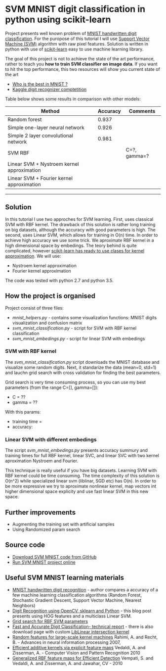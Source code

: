 # SVM MNIST digit classification in python using scikit-learn

Project presents well known problem of [MNIST handwritten digit classification](https://en.wikipedia.org/wiki/MNIST_database). For the puropose of this tutorial I will use [Support Vector Machine (SVM)](https://en.wikipedia.org/wiki/Support_vector_machine) algorithm with raw pixel features. Solution is written in python with use of [scikit-learn](http://scikit-learn.org/stable/) easy to use machine learning library.


The goal of this project is not to achieve the state of the art performance, rather to teach you 
**how to train SVM classifier on image data**. 
If you want to hit the top performance, this two resources will show you current state of the art

* [Who is the best in MNIST ?](http://rodrigob.github.io/are_we_there_yet/build/classification_datasets_results.html#4d4e495354)
* [Kaggle digit recognizer comptetition](https://www.kaggle.com/c/digit-recognizer)

Table below shows some results in comparison with other models:


| Method                                     | Accuracy | Comments     |
|--------------------------------------------|----------|--------------|
| Random forest                              | 0.937    |              |
| Simple one-layer neural network            | 0.926    |              |
| Simple 2 layer convolutional network       | 0.981    |              |
| SVM RBF                                    |          | C=?, gamma=? |
| Linear SVM + Nystroem kernel approximation |          |              |
| Linear SVM + Fourier kernel approximation  |          |              |
------------------------------------------------------------------------


## Solution

In this tutorial I use two approches for SVM learning. 
First, uses classical SVM with RBF kernel. The drawback of this solution is rather 
long training on big datasets, although the accuracy with good parameters is high. 
The second, uses Linear SVM, which allows for training in O(n) time. In order to 
achieve high accuracy we use some trick. We aproximate RBF kernel in a high dimensional 
space by embedings. The teory behind is quite complicated, 
however [scikit-learn has ready to use clases for kernel approximation](http://scikit-learn.org/stable/modules/kernel_approximation.html#kernel-approximation). 
We will use:

* Nystroem kernel approximation
* Fourier kernel approximation


The code was tested with python 2.7 and python 3.5.


## How the project is organised

Project consist of three files:

* _mnist_helpers.py_ - contains some visualization functions: MNIST digits visualization and confusion matrix
* _svm_mnist_classification.py_ - script for SVM with RBF kernel classification
* _svm_mnist_embedings.py_ - script for linear SVM with embedings

### SVM with RBF kernel

The _svm_mnist_classification.py_ script downloads the MNIST database and visualize some random digits. Next, it standarize the data (mean=0, std=1) and lauchn grid search with cross validation for finding the best parameters.

Grid search is very time consuming process, so you can use my best parameters (from the range C=[], gamma=[]):
* C = ??
* gamma = ??

With this params:

* training time =
* accuracy: 



### Linear SVM with different embedings

The script _svm_mnist_embedings.py_ presents accuracy summury and training times for 
full RBF kernel, linear SVC, and linear SVC with two kernel aproximation 
Nystroem and Fourier.

This technique is really useful if you have big datasets. Learning SVM with RBF kernel 
could be time consuming. The time complexity of this solution is O(n^2) while specialized
linear svm (liblinar, SGD etc) has O(n). In order to be more expressive we try to aproximate
nonlinear kernel, map vectors int higher dimensional space explicity and use fast linear SVM in 
this new space.



## Further improvements
 
* Augmenting the training set with artificial samples
* Using Randomized param search


## Source code

* [Download SVM MNIST code from GitHub](https://github.com/ksirg/svm_mnist_digit_classification)
* [Run SVM MNIST project online](https://plon.io/explore/svm-mnist-handwritten-digit/USpQjoNcO8QHlmG6T)


## Useful SVM MNIST learning materials

* [MNIST handwritten digit recognition](http://brianfarris.me/static/digit_recognizer.html) - author compares a accuracy of a few machine learning classification algorithms (Random Forest, Stochastic Gradient Descent, Support Vector Machine, Nearest Neighbors)
* [Digit Recognition using OpenCV, sklearn and Python](http://hanzratech.in/2015/02/24/handwritten-digit-recognition-using-opencv-sklearn-and-python.html) - this blog post presents using HOG features and a multiclass Linear SVM.
* [Grid search for RBF SVM parameters](http://scikit-learn.org/stable/auto_examples/svm/plot_rbf_parameters.html)
* [Fast and Accurate Digit Classification- technical report](https://www2.eecs.berkeley.edu/Pubs/TechRpts/2009/EECS-2009-159.html) - there is also download page with custom [LibLinear intersection kernel](http://ttic.uchicago.edu/~smaji/projects/digits/)
* [Random features for large-scale kernel machines](http://www.robots.ox.ac.uk/~vgg/rg/papers/randomfeatures.pdf) Rahimi, A. and Recht, B. - Advances in neural information processing 2007,
* [Efficient additive kernels via explicit feature maps](http://www.robots.ox.ac.uk/~vedaldi/assets/pubs/vedaldi11efficient.pdf) Vedaldi, A. and Zisserman, A. - Computer Vision and Pattern Recognition 2010
* [Generalized RBF feature maps for Efficient Detection](http://www.robots.ox.ac.uk/~vedaldi/assets/pubs/sreekanth10generalized.pdf) Vempati, S. and Vedaldi, A. and Zisserman, A. and Jawahar, CV - 2010

 
